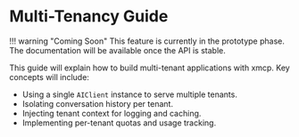 # Multi-Tenancy Guide

!!! warning "Coming Soon"
    This feature is currently in the prototype phase. The documentation will be available once the API is stable.

This guide will explain how to build multi-tenant applications with xmcp. Key concepts will include:

-   Using a single `AIClient` instance to serve multiple tenants.
-   Isolating conversation history per tenant.
-   Injecting tenant context for logging and caching.
-   Implementing per-tenant quotas and usage tracking. 